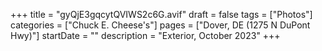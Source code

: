 +++
title = "gyQjE3gqcytQVIWS2c6G.avif"
draft = false
tags = ["Photos"]
categories = ["Chuck E. Cheese's"]
pages = ["Dover, DE (1275 N DuPont Hwy)"]
startDate = ""
description = "Exterior, October 2023"
+++

